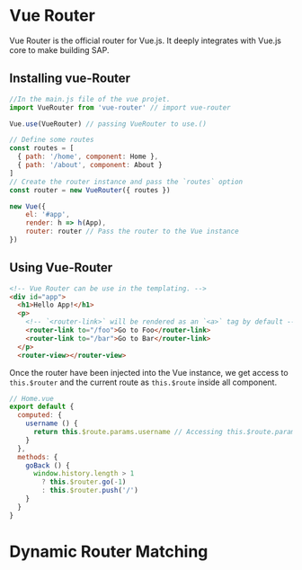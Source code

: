 # Vue Router

Vue Router is the official router for Vue.js. It deeply integrates with Vue.js core to make building SAP.

## Installing vue-Router

```js
//In the main.js file of the vue projet.
import VueRouter from 'vue-router' // import vue-router

Vue.use(VueRouter) // passing VueRouter to use.()

// Define some routes
const routes = [
  { path: '/home', component: Home },
  { path: '/about', component: About }
]
// Create the router instance and pass the `routes` option
const router = new VueRouter({ routes })

new Vue({
    el: '#app',
    render: h => h(App),
    router: router // Pass the router to the Vue instance
})
```
## Using Vue-Router

```html
<!-- Vue Router can be use in the templating. -->
<div id="app">
  <h1>Hello App!</h1>
  <p>
    <!-- `<router-link>` will be rendered as an `<a>` tag by default -->
    <router-link to="/foo">Go to Foo</router-link>
    <router-link to="/bar">Go to Bar</router-link>
  </p>
  <router-view></router-view>
```
Once the router have been injected into the Vue instance, we get access to `this.$router` and the current route as `this.$route` inside all component.
```js
// Home.vue
export default {
  computed: {
    username () {
      return this.$route.params.username // Accessing this.$route.params
    }
  },
  methods: {
    goBack () {
      window.history.length > 1
        ? this.$router.go(-1)
        : this.$router.push('/')
    }
  }
}
```

# Dynamic Router Matching